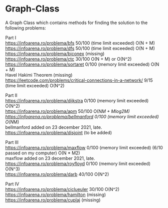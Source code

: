 # Graph-Class
A Graph Class which contains methods for finding the solution to the following problems:

Part I \
https://infoarena.ro/problema/bfs 50/100 (time limit exceeded) O(N + M) \
https://infoarena.ro/problema/dfs 50/100 (time limit exceeded) O(N + M) \
https://infoarena.ro/problema/biconex (missing) \
https://infoarena.ro/problema/ctc 30/100 O(N + M) or O(N^2) \
https://infoarena.ro/problema/sortaret 0/100 (memory limit exceeded) O(N + M) <br />
Havel Hakimi Theorem (missing) \
https://leetcode.com/problems/critical-connections-in-a-network/ 9/15 (time limit exceeded) O(N^2)

Part II \
https://infoarena.ro/problema/dijkstra 0/100 (memory limit exceeded) O(N^2) \
https://infoarena.ro/problema/apm 50/100 O(N*M + Mlog2M) \
https://infoarena.ro/problema/bellmanford 0/100 (memory limit exceeded) O(N*M) <br />
bellmanford added on 23 december 2021, late. \
https://infoarena.ro/problema/disjoint (to be added) <br />

Part III \
https://infoarena.ro/problema/maxflow 0/100 (memory limit exceeded) (6/10 passed on my computer) O(N * M2) \
maxflow added on 23 december 2021, late. \
https://infoarena.ro/problema/royfloyd 0/100 (memory limit exceeded) O(N^3) \
https://infoarena.ro/problema/darb 40/100 O(N^2)

Part IV \
https://infoarena.ro/problema/ciclueuler 30/100 O(N^2) \
https://infoarena.ro/problema/hamilton (missing) \
https://infoarena.ro/problema/cuplaj (missing)
